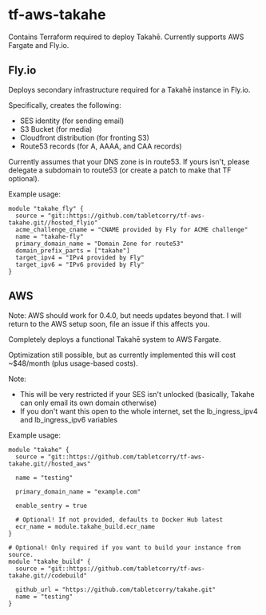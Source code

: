 # tf-aws-takahe

Contains Terraform required to deploy Takahē. Currently supports AWS Fargate and Fly.io.

## Fly.io

Deploys secondary infrastructure required for a Takahē instance in Fly.io.

Specifically, creates the following:
* SES identity (for sending email)
* S3 Bucket (for media)
* Cloudfront distribution (for fronting S3)
* Route53 records (for A, AAAA, and CAA records)

Currently assumes that your DNS zone is in route53. If yours isn't, please delegate a subdomain to route53
(or create a patch to make that TF optional).

Example usage:

```hcl
module "takahe_fly" {
  source = "git::https://github.com/tabletcorry/tf-aws-takahe.git//hosted_flyio"
  acme_challenge_cname = "CNAME provided by Fly for ACME challenge"
  name = "takahe-fly"
  primary_domain_name = "Domain Zone for route53"
  domain_prefix_parts = ["takahe"]
  target_ipv4 = "IPv4 provided by Fly"
  target_ipv6 = "IPv6 provided by Fly"
}
```

## AWS

Note: AWS should work for 0.4.0, but needs updates beyond that. I will return to the AWS setup soon, file an issue if
this affects you.

Completely deploys a functional Takahē system to AWS Fargate.

Optimization still possible, but as currently implemented this will cost ~$48/month (plus usage-based costs).

Note:
* This will be very restricted if your SES isn't unlocked (basically, Takahe can only email its own domain otherwise)
* If you don't want this open to the whole internet, set the lb_ingress_ipv4 and lb_ingress_ipv6 variables

Example usage:

```hcl
module "takahe" {
  source = "git::https://github.com/tabletcorry/tf-aws-takahe.git//hosted_aws"

  name = "testing"

  primary_domain_name = "example.com"

  enable_sentry = true

  # Optional! If not provided, defaults to Docker Hub latest
  ecr_name = module.takahe_build.ecr_name
}

# Optional! Only required if you want to build your instance from source.
module "takahe_build" {
  source = "git::https://github.com/tabletcorry/tf-aws-takahe.git//codebuild"

  github_url = "https://github.com/tabletcorry/takahe.git"
  name = "testing"
}
```